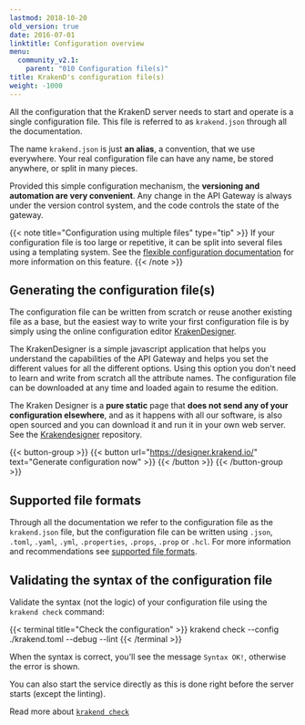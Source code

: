 ```yaml
---
lastmod: 2018-10-20
old_version: true
date: 2016-07-01
linktitle: Configuration overview
menu:
  community_v2.1:
    parent: "010 Configuration file(s)"
title: KrakenD's configuration file(s)
weight: -1000
---
```

All the configuration that the KrakenD server needs to start and operate is a single configuration file. This file is referred to as `krakend.json` through all the documentation.

The name `krakend.json` is just **an alias**, a convention, that we use everywhere. Your real configuration file can have any name, be stored anywhere, or split in many pieces.

Provided this simple configuration mechanism, the **versioning and automation are very convenient**. Any change in the API Gateway is always under the version control system, and the code controls the state of the gateway.


{{< note title="Configuration using multiple files" type="tip" >}}
If your configuration file is too large or repetitive, it can be split into several files using a templating system. See the [flexible configuration documentation](/docs/v2.1/configuration/flexible-config/) for more information on this feature.
{{< /note >}}


## Generating the configuration file(s)
The configuration file can be written from scratch or reuse another existing file as a base, but the easiest way to write your first configuration file is by simply using the online configuration editor [KrakenDesigner](https://designer.krakend.io/).

The KrakenDesigner is a simple javascript application that helps you understand the capabilities of the API Gateway and helps you set the different values for all the different options. Using this option you don't need to learn and write from scratch all the attribute names. The configuration file can be downloaded at any time and loaded again to resume the edition.

The Kraken Designer is a **pure static** page that **does not send any of your configuration elsewhere**, and as it happens with all our software, is also open sourced and you can download it and run it in your own web server. See the [Krakendesigner](https://github.com/krakendio/krakendesigner) repository.

{{< button-group >}}
{{< button url="https://designer.krakend.io/" text="Generate configuration now" >}}
{{< /button >}}
{{< /button-group >}}

## Supported file formats
Through all the documentation we refer to the configuration file as the `krakend.json` file, but the configuration file can be written using `.json`, `.toml`, `.yaml`, `.yml`, `.properties`, `.props`, `.prop` or `.hcl`. For more information and recommendations see [supported file formats](/docs/v2.1/configuration/supported-formats/).

## Validating the syntax of the configuration file
Validate the syntax (not the logic) of your configuration file using the `krakend check` command:

{{< terminal title="Check the configuration" >}}
krakend check --config ./krakend.toml --debug --lint
{{< /terminal >}}

When the syntax is correct, you'll see the message `Syntax OK!`, otherwise the error is shown.

You can also start the service directly as this is done right before the server starts (except the linting).

Read more about [`krakend check`](/docs/v2.1/configuration/check/)
